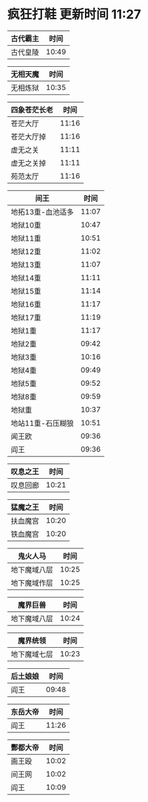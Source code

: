 # 疯狂打鞋 更新时间 11:27

| 古代霸主   | 时间    |
|--------|-------|
| 古代皇陵 | 10:49 |

| 无相天魔   | 时间    |
|--------|-------|
| 无相炼狱 | 10:35 |

| 四象苍茫长老   | 时间    |
|--------|-------|
| 苍茫大厅 | 11:16 |
| 苍茫大厅掉 | 11:16 |
| 虚无之关 | 11:11 |
| 虚无之关掉 | 11:11 |
| 苑范太厅 | 11:16 |

| 间王   | 时间    |
|--------|-------|
| 地拓13重-血池适多 | 11:07 |
| 地狱10重 | 10:47 |
| 地狱11重 | 10:51 |
| 地狱12重 | 11:02 |
| 地狱13重 | 11:07 |
| 地狱14重 | 11:11 |
| 地狱15重 | 11:14 |
| 地狱16重 | 11:17 |
| 地狱17重 | 11:19 |
| 地狱1重 | 11:17 |
| 地狱2重 | 09:42 |
| 地狱3重 | 10:16 |
| 地狱4重 | 09:49 |
| 地狱5重 | 09:52 |
| 地狱8重 | 09:59 |
| 地狱重 | 10:37 |
| 地站11重-石压糊狼 | 10:51 |
| 闻王欧 | 09:36 |
| 阎王 | 09:36 |

| 叹息之王   | 时间    |
|--------|-------|
| 叹息回廊 | 10:21 |

| 猛魔之王   | 时间    |
|--------|-------|
| 扶血魔宫 | 10:20 |
| 铁血魔宫 | 10:20 |

| 鬼火人马   | 时间    |
|--------|-------|
| 地下魔域八层 | 10:25 |
| 地下魔域作层 | 10:25 |

| 魔界巨兽   | 时间    |
|--------|-------|
| 地下魔域八层 | 10:24 |

| 魔界统领   | 时间    |
|--------|-------|
| 地下魔域七层 | 10:23 |

| 后土娘娘   | 时间    |
|--------|-------|
| 阎王 | 09:48 |

| 东岳大帝   | 时间    |
|--------|-------|
| 阎王 | 11:26 |

| 酆都大帝   | 时间    |
|--------|-------|
| 画王殴 | 10:02 |
| 间王网 | 10:02 |
| 阎王 | 10:09 |